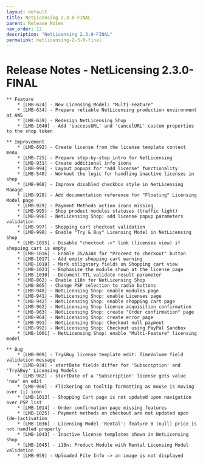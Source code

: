 ```yaml
---
layout: default
title: NetLicensing 2.3.0-FINAL
parent: Release Notes
nav_order: 12
description: "NetLicensing 2.3.0-FINAL"
permalink: netlicensing-2-3-0-final
---
```


Release Notes - NetLicensing 2.3.0-FINAL
========================================

    ** Feature
        * [LMB-624] - New Licensing Model: "Multi-Feature"
        * [LMB-634] - Prepare reliable NetLicensing production environment at AWS
        * [LMB-639] - Redesign NetLicensing Shop
        * [LMB-1040] - Add 'successURL' and 'cancelURL' custom properties to the shop token

    ** Improvement
        * [LMB-692] - Create license from the license template context menu
        * [LMB-725] - Prepare step-by-step intro for NetLicensing
        * [LMB-931] - Create additional info icons
        * [LMB-994] - Layout popups for "add license" functionality
        * [LMB-540] - Workout the logic for handling inactive licenses in shop
        * [LMB-908] - Improve disabled checkbox style in NetLicensing Manage
        * [LMB-928] - Add documentation reference for "Floating" Licensing Model page
        * [LMB-929] - Payment Methods action icons missing
        * [LMB-995] - Shop product modules statuses (traffic light)
        * [LMB-996] - NetLicensing Shop: add license popup parameters validation
        * [LMB-997] - Shopping cart checkout validation
        * [LMB-998] - Enable "Try & Buy" Licensing Model in NetLicensing Shop
        * [LMB-1015] - Disable "checkout ->" link (licenses view) if shopping cart is empty
        * [LMB-1016] - Enable JS/AJAX for "Proceed to checkout" button
        * [LMB-1017] - Add empty shopping cart warning
        * [LMB-1018] - Mark obligatory fields on Shopping cart view
        * [LMB-1023] - Emphasize the module shown at the license page
        * [LMB-1030] - Document TTL validate result parameter
        * [LMB-862] - Enable i18n for NetLicensing Shop
        * [LMB-865] - Change PSP selection to radio buttons
        * [LMB-940] - NetLicensing Shop: enable modules page
        * [LMB-941] - NetLicensing Shop: enable Licenses page
        * [LMB-942] - NetLicensing Shop: enable shopping cart page
        * [LMB-962] - NetLicensing Shop license acquisition confirmation
        * [LMB-963] - NetLicensing Shop: create "Order confirmation" page
        * [LMB-964] - NetLicensing Shop: create error page
        * [LMB-991] - NetLicensing Shop: Checkout null payment
        * [LMB-992] - NetLicensing Shop: Checkout using PayPal Sandbox
        * [LMB-1001] - NetLicensing Shop: enable "Multi-Feature" licensing model

    ** Bug
        * [LMB-909] - Try&Buy license template edit: TimeVolume field validation message
        * [LMB-934] - startDate fields differ for 'Subscription' and 'Try&Buy' Licensing Models
        * [LMB-982] - startDate of a 'Subscription' license gets value 'now' on edit
        * [LMB-980] - Flickering on tooltip formatting as mouse is moving over (i) icon
        * [LMB-1013] - Shopping Cart page is not updated upon navigation over PSP list
        * [LMB-1014] - Order confirmation page missing features
        * [LMB-1025] - Payment methods on checkout are not updated upon (de-)activation
        * [LMB-1036] - Licensing Model 'Rental': feature 0 (null) price is not handled properly
        * [LMB-1043] - Inactive license templates shown in NetLicensing Shop
        * [LMB-1045] - i18n: Product Module with Rental Licensing Model validation
        * [LMB-959] - Uploaded File Info -> an image is not displayed
